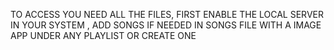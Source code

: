TO ACCESS YOU NEED ALL THE FILES,
FIRST ENABLE THE LOCAL SERVER IN YOUR SYSTEM ,
ADD SONGS IF NEEDED IN SONGS FILE WITH A IMAGE APP UNDER ANY PLAYLIST OR CREATE ONE
